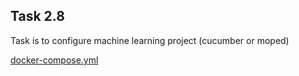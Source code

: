 ## Task 2.8  

Task is to configure machine learning project (cucumber or moped)

[docker-compose.yml](./docker-compose.yml)  
